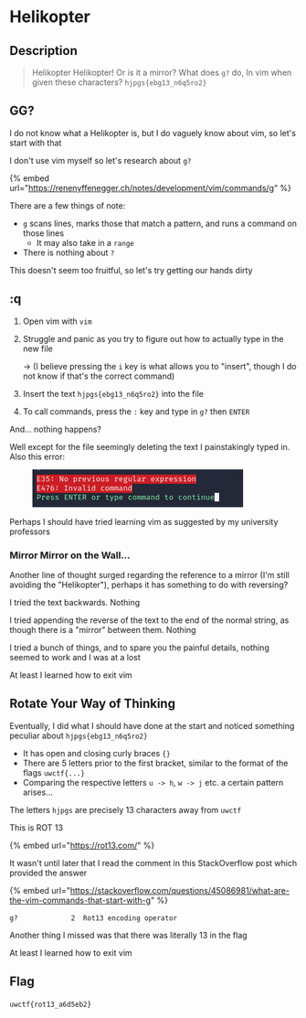 # Helikopter

## Description

> Helikopter Helikopter! Or is it a mirror? What does `g?` do, In vim when given these characters? `hjpgs{ebg13_n6q5ro2}`

## GG?

I do not know what a Helikopter is, but I do vaguely know about vim, so let's start with that

I don't use vim myself so let's research about `g?`

{% embed url="https://renenyffenegger.ch/notes/development/vim/commands/g" %}

There are a few things of note:

* `g` scans lines, marks those that match a pattern, and runs a command on those lines
  * It may also take in a `range`
* There is nothing about `?`

This doesn't seem too fruitful, so let's try getting our hands dirty

## :q&#x20;

1. Open vim with `vim`
2.  Struggle and panic as you try to figure out how to actually type in the new file&#x20;

    \-> (I believe pressing the `i` key is what allows you to "insert", though I do not know if that's the correct command)
3. Insert the text `hjpgs{ebg13_n6q5ro2}` into the file
4. To call commands, press the `:` key and type in `g?` then `ENTER`

And... nothing happens?

Well except for the file seemingly deleting the text I painstakingly typed in. Also this error:

<figure><img src="../../.gitbook/assets/image (5).png" alt=""><figcaption></figcaption></figure>

Perhaps I should have tried learning vim as suggested by my university professors

### Mirror Mirror on the Wall...

Another line of thought surged regarding the reference to a mirror (I'm still avoiding the "Helikopter"), perhaps it has something to do with reversing?

I tried the text backwards. Nothing

I tried appending the reverse of the text to the end of the normal string, as though there is a "mirror" between them. Nothing

I tried a bunch of things, and to spare you the painful details, nothing seemed to work and I was at a lost

At least I learned how to exit vim

## Rotate Your Way of Thinking

Eventually, I did what I should have done at the start and noticed something peculiar about `hjpgs{ebg13_n6q5ro2}`

* It has open and closing curly braces `{}`
* There are 5 letters prior to the first bracket, similar to the format of the flags `uwctf{...}`
* Comparing the respective letters `u -> h`, `w -> j` etc. a certain pattern arises...

The letters `hjpgs` are precisely 13 characters away from `uwctf`

This is ROT 13

{% embed url="https://rot13.com/" %}

It wasn't until later that I read the comment in this StackOverflow post which provided the answer

{% embed url="https://stackoverflow.com/questions/45086981/what-are-the-vim-commands-that-start-with-g" %}

```
g?             2  Rot13 encoding operator
```

Another thing I missed was that there was literally 13 in the flag

At least I learned how to exit vim

## Flag

`uwctf{rot13_a6d5eb2}`
